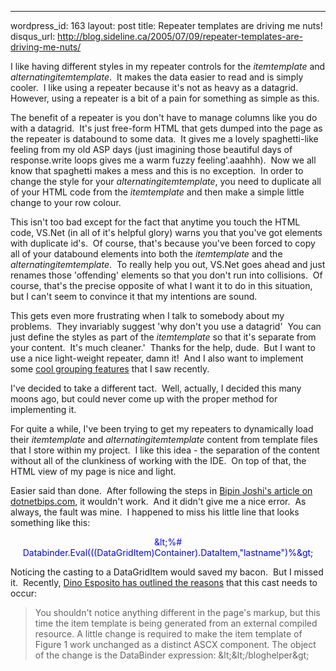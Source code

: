 --- 
wordpress_id: 163
layout: post
title: Repeater templates are driving me nuts!
disqus_url: http://blog.sideline.ca/2005/07/09/repeater-templates-are-driving-me-nuts/

<p>I like having different styles in my repeater controls for the <em>itemtemplate</em> and <em>alternatingitemtemplate</em>.  It makes the data easier to read and is simply cooler.  I like using a repeater because it's not as heavy as a datagrid.  However, using a repeater is a bit of a pain for something as simple as this.</p>
<p>The benefit of a repeater is you don't have to manage columns like you do with a datagrid.  It's just free-form HTML that gets dumped into the page as the repeater is databound to some data.  It gives me a lovely spaghetti-like feeling from my old ASP days (just imagining those beautiful days of response.write loops gives me a warm fuzzy feeling'.aaahhh).  Now we all know that spaghetti makes a mess and this is no exception.  In order to change the style for your <em>alternatingitemtemplate</em>, you need to duplicate all of your HTML code from the <em>itemtemplate</em> and then make a simple little change to your row colour.</p>
<p>This isn't too bad except for the fact that anytime you touch the HTML code, VS.Net (in all of it's helpful glory) warns you that you've got elements with duplicate id's.  Of course, that's because you've been forced to copy all of your databound elements into both the <em>itemtemplate</em> and the <em>alternatingitemtemplate</em>.  To really help you out, VS.Net goes ahead and just renames those 'offending' elements so that you don't run into collisions.  Of course, that's the precise opposite of what I want it to do in this situation, but I can't seem to convince it that my intentions are sound.</p>
<p>This gets even more frustrating when I talk to somebody about my problems.  They invariably suggest 'why don't you use a datagrid'  You can just define the styles as part of the <em>itemtemplate</em> so that it's separate from your content.  It's much cleaner.'  Thanks for the help, dude.  But I want to use a nice light-weight repeater, damn it!  And I also want to implement some <a href="http://www.dotnetjunkies.com/Article/4365153F-D2F5-4C77-9FE7-94DD1AAF6F98.dcik">cool grouping features</a> that I saw recently.</p>
<p>I've decided to take a different tact.  Well, actually, I decided this many moons ago, but could never come up with the proper method for implementing it.</p>
<p>For quite a while, I've been trying to get my repeaters to dynamically load their <em>itemtemplate</em> and <em>alternatingitemtemplate</em> content from template files that I store within my project.  I like this idea - the separation of the content without all of the clunkiness of working with the IDE.  On top of that, the HTML view of my page is nice and light.</p>
<p>Easier said than done.  After following the steps in <a href="http://www.dotnetbips.com/2831BB61-9B8C-4DC0-B638-132051E56052.aspx'articleid=84">Bipin Joshi's article on dotnetbips.com</a>, it wouldn't work.  And it didn't give me a nice error.  As always, the fault was mine.  I happened to miss his little line that looks something like this:</p>
<p align="center"><font color="#0000ff">&amp;lt;%# Databinder.Eval(((DataGridItem)Container).DataItem,"lastname")%&amp;gt;</font></p>
<p>Noticing the casting to a DataGridItem would saved my bacon.  But I missed it.  Recently, <a href="http://msdn.microsoft.com/msdnmag/issues/05/06/CuttingEdge/default.aspx">Dino Esposito has outlined the reasons</a> that this cast needs to occur:</p>
<blockquote>You shouldn't notice anything different in the page's markup, but this time the item template is being generated from an external compiled resource. A little change is required to make the item template of Figure 1 work unchanged as a distinct ASCX component. The object of the change is the DataBinder expression: &amp;lt;&amp;lt;/bloghelper&amp;gt;</blockquote>
